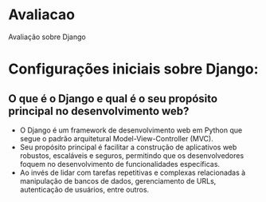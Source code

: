 # Avaliacao
Avaliação sobre Django
# Configurações iniciais sobre Django:
## O que é o Django e qual é o seu propósito principal no desenvolvimento web?
* O Django é um framework de desenvolvimento web em Python que segue o padrão arquitetural Model-View-Controller (MVC). 
* Seu propósito principal é facilitar a construção de aplicativos web robustos, escaláveis e seguros, permitindo que os desenvolvedores foquem no desenvolvimento de funcionalidades específicas.
* Ao invés de lidar com tarefas repetitivas e complexas relacionadas à manipulação de bancos de dados, gerenciamento de URLs, autenticação de usuários, entre outros.
